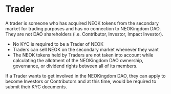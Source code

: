 # Trader

A trader is someone who has acquired NEOK tokens from the secondary market for trading purposes and has no connection to NEOKingdom DAO. They are not DAO shareholders (i.e. Contributor, Investor, Impact Investor).

* No KYC is required to be a Trader of NEOK
* Traders can sell NEOK on the secondary market whenever they want
* The NEOK tokens held by Traders are not taken into account while calculating the allotment of the NEOKingdom DAO ownership, governance, or dividend rights between all of its members.

If a Trader wants to get involved in the NEOKingdom DAO, they can apply to become Investors or Contributors and at this time, would be required to submit their KYC documents.&#x20;
